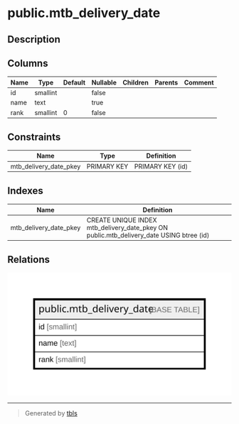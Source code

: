 # public.mtb_delivery_date

## Description

## Columns

| Name | Type | Default | Nullable | Children | Parents | Comment |
| ---- | ---- | ------- | -------- | -------- | ------- | ------- |
| id | smallint |  | false |  |  |  |
| name | text |  | true |  |  |  |
| rank | smallint | 0 | false |  |  |  |

## Constraints

| Name | Type | Definition |
| ---- | ---- | ---------- |
| mtb_delivery_date_pkey | PRIMARY KEY | PRIMARY KEY (id) |

## Indexes

| Name | Definition |
| ---- | ---------- |
| mtb_delivery_date_pkey | CREATE UNIQUE INDEX mtb_delivery_date_pkey ON public.mtb_delivery_date USING btree (id) |

## Relations

![er](public.mtb_delivery_date.svg)

---

> Generated by [tbls](https://github.com/k1LoW/tbls)
